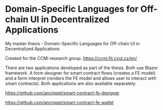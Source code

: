 # Domain-Specific Languages for Off-chain UI in Decentralized Applications
My master thesis - Domain-Specific Languages for Off-chain UI in Decentralized Applications

Created for the CCMi research group. https://ccmi.fit.cvut.cz/en/

There are two applications developed as part of the thesis. Both use Blazor framework.
A form designer for smart contract flows (creates a FE model) and a form interpret (renders the FE model and allows user to interact with smart contracts).
Both applications are also available separately:

https://github.com/ancinpet/smart-contract-fe-designer

https://github.com/ancinpet/smart-contract-fe-wallet
